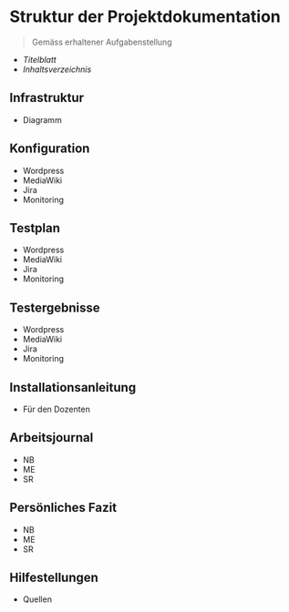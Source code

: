 # Struktur der Projektdokumentation
> Gemäss erhaltener Aufgabenstellung
- *Titelblatt*
- *Inhaltsverzeichnis*

## Infrastruktur
- Diagramm

## Konfiguration
- Wordpress
- MediaWiki
- Jira
- Monitoring

## Testplan 
- Wordpress
- MediaWiki
- Jira
- Monitoring

## Testergebnisse
- Wordpress
- MediaWiki
- Jira
- Monitoring

## Installationsanleitung
- Für den Dozenten

## Arbeitsjournal
- NB
- ME
- SR

## Persönliches Fazit
- NB
- ME
- SR

## Hilfestellungen
- Quellen 
